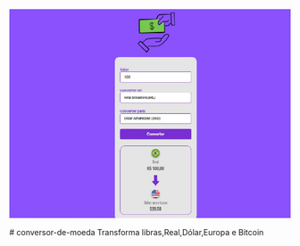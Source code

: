 
<img src="./assets/git 1.jpg">

 # conversor-de-moeda
Transforma libras,Real,Dólar,Europa e Bitcoin
